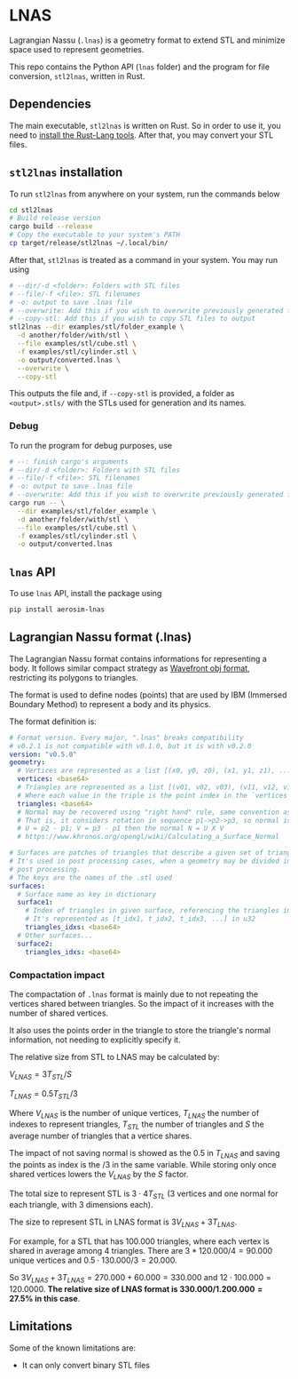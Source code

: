 # LNAS

Lagrangian Nassu (`.lnas`) is a geometry format to extend STL and minimize space used to represent geometries.

This repo contains the Python API (`lnas` folder) and the program for file conversion, `stl2lnas`, written in Rust.

## Dependencies

The main executable, `stl2lnas` is written on Rust. So in order to use it, you need to [install the Rust-Lang tools](https://www.rust-lang.org/tools/install).
After that, you may convert your STL files.

## `stl2lnas` installation

To run `stl2lnas` from anywhere on your system, run the commands below

```bash
cd stl2lnas
# Build release version
cargo build --release
# Copy the executable to your system's PATH
cp target/release/stl2lnas ~/.local/bin/
```

After that, `stl2lnas` is treated as a command in your system. You may run using

```bash
# --dir/-d <folder>: Folders with STL files
# --file/-f <file>: STL filenames
# -o: output to save .lnas file
# --overwrite: Add this if you wish to overwrite previously generated files
# --copy-stl: Add this if you wish to copy STL files to output
stl2lnas --dir examples/stl/folder_example \
  -d another/folder/with/stl \
  --file examples/stl/cube.stl \
  -f examples/stl/cylinder.stl \
  -o output/converted.lnas \
  --overwrite \
  --copy-stl
```

This outputs the file and, if `--copy-stl` is provided, a folder as `<output>.stls/` with the STLs used for generation and its names.

### Debug

To run the program for debug purposes, use

```bash
# --: finish cargo's arguments
# --dir/-d <folder>: Folders with STL files
# --file/-f <file>: STL filenames
# -o: output to save .lnas file
# --overwrite: Add this if you wish to overwrite previously generated files
cargo run -- \
  --dir examples/stl/folder_example \
  -d another/folder/with/stl \
  --file examples/stl/cube.stl \
  -f examples/stl/cylinder.stl \
  -o output/converted.lnas
```

## `lnas` API

To use `lnas` API, install the package using

```bash
pip install aerosim-lnas
```

## Lagrangian Nassu format (.lnas)

The Lagrangian Nassu format contains informations for representing a body. 
It follows similar compact strategy as [Wavefront obj format](https://en.wikipedia.org/wiki/Wavefront_.obj_file), restricting its polygons to triangles.

The format is used to define nodes (points) that are used by IBM (Immersed Boundary Method) to represent a body and its physics.

The format definition is:

```yaml
# Format version. Every major, ".lnas" breaks compatibility 
# v0.2.1 is not compatible with v0.1.0, but it is with v0.2.0
version: "v0.5.0"
geometry:
  # Vertices are represented as a list [(x0, y0, z0), (x1, y1, z1), ..., (xk, yk, zk)] in f32
  vertices: <base64>
  # Triangles are represented as a list [(v01, v02, v03), (v11, v12, v13), ..., (vn1, vn2, vn3)] in u32
  # Where each value in the triple is the point index in the `vertices` list.
  triangles: <base64>
  # Normal may be recovered using "right hand" rule, same convention as OpenGL.
  # That is, it considers rotation in sequence p1->p2->p3, so normal is
  # U = p2 - p1; V = p3 - p1 then the normal N = U X V
  # https://www.khronos.org/opengl/wiki/Calculating_a_Surface_Normal

# Surfaces are patches of triangles that describe a given set of triangles.
# It's used in post processing cases, when a geometry may be divided in multiple surfaces for
# post processing.
# The keys are the names of the .stl used
surfaces:
  # Surface name as key in dictionary
  surface1:
    # Index of triangles in given surface, referencing the triangles in `geometry.triangles`
    # It's represented as [t_idx1, t_idx2, t_idx3, ...] in u32
    triangles_idxs: <base64>
  # Other surfaces...
  surface2:
    triangles_idxs: <base64>
```

### Compactation impact

The compactation of `.lnas` format is mainly due to not repeating the vertices shared between triangles.
So the impact of it increases with the number of shared vertices.

It also uses the points order in the triangle to store the triangle's normal information, not needing to explicitly specify it.

The relative size from STL to LNAS may be calculated by:

$V_{LNAS} = 3 T_{STL}/S$

$T_{LNAS} = 0.5 T_{STL}/3$

Where $V_{LNAS}$ is the number of unique vertices, $T_{LNAS}$ the number of indexes to represent triangles, $T_{STL}$ the number of triangles and $S$ the average number of triangles that a vertice shares.

The impact of not saving normal is showed as the 0.5 in $T_{LNAS}$ and saving the points as index is the /3 in the same variable.
While storing only once shared vertices lowers the $V_{LNAS}$ by the $S$ factor.

The total size to represent STL is $3 \cdot 4T_{STL}$ (3 vertices and one normal for each triangle, with 3 dimensions each).

The size to represent STL in LNAS format is $3V_{LNAS}+3T_{LNAS}$.

For example, for a STL that has 100.000 triangles, where each vertex is shared in average among 4 triangles.
There are $3*120.000/4=90.000$ unique vertices and $0.5 \cdot 130.000/3 = 20.000$.

So $3V_{LNAS}+3T_{LNAS}=270.000+60.000=330.000$ and $12 \cdot 100.000=120.0000$.
**The relative size of LNAS format is $330.000/1.200.000=27.5$% in this case**.

## Limitations

Some of the known limitations are:

- It can only convert binary STL files

